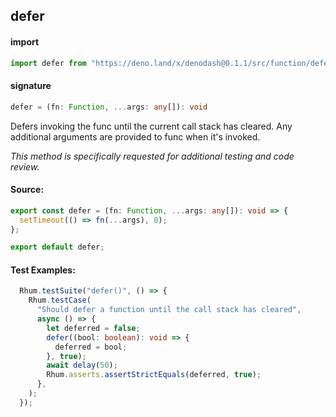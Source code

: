 
## defer

#### import
```typescript
import defer from "https://deno.land/x/denodash@0.1.1/src/function/defer.ts"
```

#### signature
```typescript
defer = (fn: Function, ...args: any[]): void
```

Defers invoking the func until the current call stack has cleared. Any additional arguments are provided to func when it's invoked.
      
_This method is specifically requested for additional testing and code review._

#### Source:

```typescript
export const defer = (fn: Function, ...args: any[]): void => {
  setTimeout(() => fn(...args), 0);
};

export default defer;

```

#### Test Examples: 

```typescript
  Rhum.testSuite("defer()", () => {
    Rhum.testCase(
      "Should defer a function until the call stack has cleared",
      async () => {
        let deferred = false;
        defer((bool: boolean): void => {
          deferred = bool;
        }, true);
        await delay(50);
        Rhum.asserts.assertStrictEquals(deferred, true);
      },
    );
  });
```

  